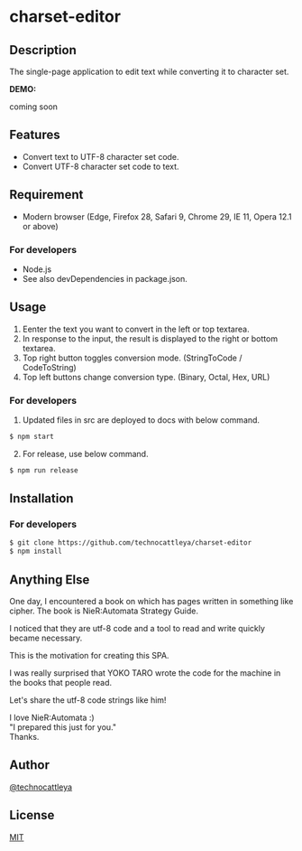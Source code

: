 # charset-editor

## Description
The single-page application to edit text while converting it to character set. 

**DEMO:**

coming soon

## Features

* Convert text to UTF-8 character set code.
* Convert UTF-8 character set code to text.

## Requirement

* Modern browser (Edge, Firefox 28, Safari 9, Chrome 29, IE 11, Opera 12.1 or above)

### For developers

* Node.js
* See also devDependencies in package.json.

## Usage

1. Eenter the text you want to convert in the left or top textarea.
2. In response to the input, the result is displayed to the right or bottom textarea.
3. Top right button toggles conversion mode. (StringToCode / CodeToString)
4. Top left buttons change conversion type. (Binary, Octal, Hex, URL)

### For developers

1. Updated files in src are deployed to docs with below command.
~~~bash
$ npm start
~~~

2. For release, use below command.
~~~bash
$ npm run release
~~~

## Installation

### For developers

~~~bash
$ git clone https://github.com/technocattleya/charset-editor
$ npm install
~~~

## Anything Else

One day, I encountered a book on which has pages written in something like cipher. 
The book is NieR:Automata Strategy Guide. 

I noticed that they are utf-8 code and a tool to read and write quickly became necessary.

This is the motivation for creating this SPA.

I was really surprised that YOKO TARO wrote the code for the machine in the books that people read.

Let's share the utf-8 code strings like him!

I love NieR:Automata :)  
"I prepared this just for you."  
Thanks.

## Author

[@technocattleya](https://twitter.com/technocattleya)

## License

[MIT](http://b4b4r07.mit-license.org)
